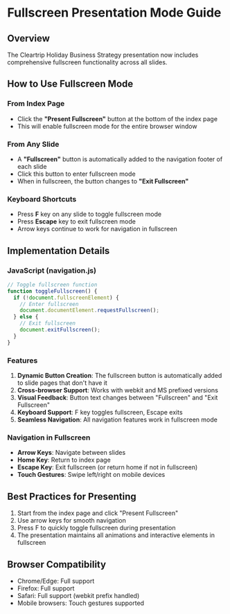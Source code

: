 # Fullscreen Presentation Mode Guide

## Overview
The Cleartrip Holiday Business Strategy presentation now includes comprehensive fullscreen functionality across all slides.

## How to Use Fullscreen Mode

### From Index Page
- Click the **"Present Fullscreen"** button at the bottom of the index page
- This will enable fullscreen mode for the entire browser window

### From Any Slide
- A **"Fullscreen"** button is automatically added to the navigation footer of each slide
- Click this button to enter fullscreen mode
- When in fullscreen, the button changes to **"Exit Fullscreen"**

### Keyboard Shortcuts
- Press **F** key on any slide to toggle fullscreen mode
- Press **Escape** key to exit fullscreen mode
- Arrow keys continue to work for navigation in fullscreen

## Implementation Details

### JavaScript (navigation.js)
```javascript
// Toggle fullscreen function
function toggleFullscreen() {
  if (!document.fullscreenElement) {
    // Enter fullscreen
    document.documentElement.requestFullscreen();
  } else {
    // Exit fullscreen
    document.exitFullscreen();
  }
}
```

### Features
1. **Dynamic Button Creation**: The fullscreen button is automatically added to slide pages that don't have it
2. **Cross-browser Support**: Works with webkit and MS prefixed versions
3. **Visual Feedback**: Button text changes between "Fullscreen" and "Exit Fullscreen"
4. **Keyboard Support**: F key toggles fullscreen, Escape exits
5. **Seamless Navigation**: All navigation features work in fullscreen mode

### Navigation in Fullscreen
- **Arrow Keys**: Navigate between slides
- **Home Key**: Return to index page
- **Escape Key**: Exit fullscreen (or return home if not in fullscreen)
- **Touch Gestures**: Swipe left/right on mobile devices

## Best Practices for Presenting
1. Start from the index page and click "Present Fullscreen"
2. Use arrow keys for smooth navigation
3. Press F to quickly toggle fullscreen during presentation
4. The presentation maintains all animations and interactive elements in fullscreen

## Browser Compatibility
- Chrome/Edge: Full support
- Firefox: Full support
- Safari: Full support (webkit prefix handled)
- Mobile browsers: Touch gestures supported 